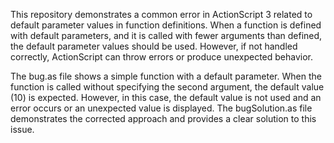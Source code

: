 This repository demonstrates a common error in ActionScript 3 related to default parameter values in function definitions. When a function is defined with default parameters, and it is called with fewer arguments than defined, the default parameter values should be used. However, if not handled correctly, ActionScript can throw errors or produce unexpected behavior. 

The bug.as file shows a simple function with a default parameter. When the function is called without specifying the second argument, the default value (10) is expected. However, in this case, the default value is not used and an error occurs or an unexpected value is displayed. The bugSolution.as file demonstrates the corrected approach and provides a clear solution to this issue.  